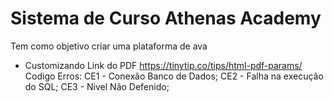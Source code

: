 # Sistema de Curso Athenas Academy
Tem como objetivo criar uma plataforma de ava 

* Customizando Link do PDF https://tinytip.co/tips/html-pdf-params/
Codigo Erros: 
CE1 - Conexão Banco de Dados;
CE2 - Falha na execução do SQL;
CE3 - Nivel Não Defenido;

